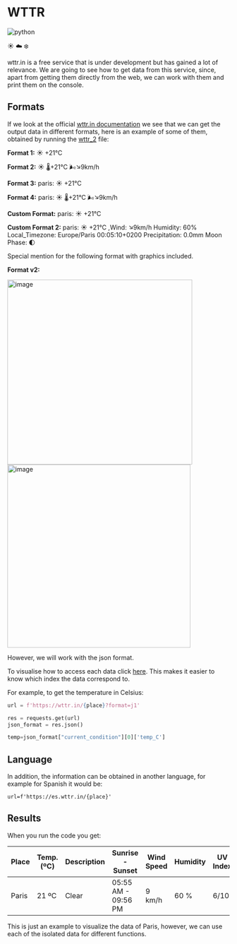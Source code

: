 # WTTR
![python](https://img.shields.io/badge/Python-blueviolet?style=plastic&logo=python&logoColor=FFD43B)

:sunny: :cloud: :snowflake:

wttr.in is a free service that is under development but has gained a lot of relevance. We are going to see how to get data from this service, since, apart from getting them directly from the web, we can work with them and print them on the console.

## Formats
If we look at the official [wttr.in documentation](https://github.com/chubin/wttr.in) we see that we can get the output data in different formats, here is an example of some of them, obtained by running the [wttr_2](https://github.com/FranGarcia94/Weather-Python/blob/main/WTTR/wttr_2.py) file:

**Format 1:** ☀️   +21°C

**Format 2:** ☀️   🌡️+21°C 🌬️↘9km/h

**Format 3:** paris: ☀️   +21°C

**Format 4:** paris: ☀️   🌡️+21°C 🌬️↘9km/h

**Custom Format:** paris: ☀️   +21°C

**Custom Format 2:** paris: ☀️   +21°C ,Wind: ↘9km/h Humidity: 60% Local_Timezone: Europe/Paris 00:05:10+0200 Precipitation: 0.0mm Moon Phase: 🌓

Special mention for the following format with graphics included.

**Format v2:**

<img width="419" alt="image" src="https://user-images.githubusercontent.com/107102754/177652566-6d39cbb5-f1b8-4d01-8fb2-83f4cdd03f43.png">

<img width="415" alt="image" src="https://user-images.githubusercontent.com/107102754/177652649-8380738a-797a-4737-90bf-582e011c63ca.png">

However, we will work with the json format.

To visualise how to access each data click [here](https://wttr.in/paris?format=j1). This makes it easier to know which index the data correspond to.

For example, to get the temperature in Celsius:
```python
url = f'https://wttr.in/{place}?format=j1'

res = requests.get(url)
json_format = res.json()

temp=json_format["current_condition"][0]['temp_C']

```

## Language
In addition, the information can be obtained in another language, for example for Spanish it would be:

`url=f'https://es.wttr.in/{place}'`

## Results

When you run the code you get:

| Place   | Temp. (ºC)   | Description   | Sunrise - Sunset    | Wind Speed   | Humidity   | UV Index   | Measurement Time   |
|---------|--------------|---------------|---------------------|--------------|------------|------------|--------------------|
| Paris   | 21 ºC        | Clear         | 05:55 AM - 09:56 PM | 9 km/h       | 60 %       | 6/10       | 08:56 PM           |

This is just an example to visualize the data of Paris, however, we can use each of the isolated data for different functions.
